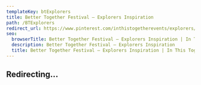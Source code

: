 ```yaml
---
templateKey: btExplorers
title: Better Together Festival — Explorers Inspiration
path: /BTExplorers
redirect_url: https://www.pinterest.com/inthistogetherevents/explorers/
seo:
  browserTitle: Better Together Festival — Explorers Inspiration | In This Together Events
  description: Better Together Festival — Explorers Inspiration
  title: Better Together Festival — Explorers Inspiration | In This Together Events
---
```

## Redirecting...